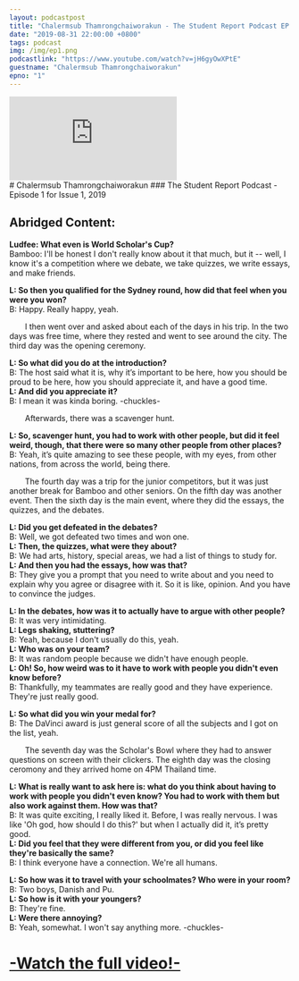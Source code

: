 ```yaml
---
layout: podcastpost
title: "Chalermsub Thamrongchaiworakun - The Student Report Podcast EP.1"
date: "2019-08-31 22:00:00 +0800"
tags: podcast
img: /img/ep1.png
podcastlink: "https://www.youtube.com/watch?v=jH6gyOwXPtE"
guestname: "Chalermsub Thamrongchaiworakun"
epno: "1"
---
```

<div class="viddiv"><iframe class="podcastvid" src="https://www.youtube.com/embed/jH6gyOwXPtE" frameborder="0" allow="accelerometer; autoplay; encrypted-media; gyroscope; picture-in-picture" allowfullscreen></iframe></div>
# Chalermsub Thamrongchaiworakun
### The Student Report Podcast - Episode 1
for Issue 1, 2019

Abridged Content:
------
**Ludfee: What even is World Scholar's Cup?**
<br>Bamboo: I'll be honest I don't really know about it
that much, but it -- well, I know it's a competition
where we debate, we take quizzes, we write
essays, and make friends. 

**L: So then you qualified for the Sydney round, 
how did that feel when you were you won?**
<br>B: Happy. Really happy, yeah.

&emsp;&emsp;I then went over and asked about each of the
days in his trip. In the two days was free time,
where they rested and went to see around the
city. The third day was the opening ceremony.

**L: So what did you do at the introduction?**<br>
B: The host said what it is, why it’s important to
be here, how you should be proud to be here, how
you should appreciate it, and have a good time.<br>
**L: And did you appreciate it?**<br>
B: I mean it was kinda boring. -chuckles-

&emsp;&emsp;Afterwards, there was a scavenger hunt.

**L: So, scavenger hunt, you had to work with
other people, but did it feel weird, though, that
there were so many other people from other
places?**<br>
B: Yeah, it’s quite amazing to see these people,
with my eyes, from other nations, from across the
world, being there.

&emsp;&emsp;The fourth day was a trip for the junior
competitors, but it was just another break for
Bamboo and other seniors. On the fifth day was
another event. Then the sixth day is the main
event, where they did the essays, the quizzes, and
the debates.

**L: Did you get defeated in the debates?**<br>
B: Well, we got defeated two times and won one.<br>
**L: Then, the quizzes, what were they about?**<br>
B: We had arts, history, special areas, we had a list
of things to study for.<br>
**L: And then you had the essays, how was that?**<br>
B: They give you a prompt that you need to write
about and you need to explain why you agree or
disagree with it. So it is like, opinion. And you
have to convince the judges.

**L: In the debates, how was it to actually have to
argue with other people?**<br>
B: It was very intimidating.<br>
**L: Legs shaking, stuttering?**<br>
B: Yeah, because I don't usually do this, yeah.<br>
**L: Who was on your team?**<br>
B: It was random people because we didn't have
enough people.<br>
**L: Oh! So, how weird was to it have to work
with people you didn't even know before?**<br>
B: Thankfully, my teammates are really good
and they have experience. They're just really
good.<br>

**L: So what did you win your medal for?**<br>
B: The DaVinci award is just general score
of all the subjects and I got on the list,
yeah.

&emsp;&emsp;The seventh day was the Scholar's
Bowl where they had to answer questions
on screen with their clickers. The eighth
day was the closing ceromony and they
arrived home on 4PM Thailand time.

**L: What is really want to ask here is: what
do you think about having to work with
people you didn't even know? You had to
work with them but also work against
them. How was that?**<br>
B: It was quite exciting, I really liked it.
Before, I was really nervous. I was like 'Oh
god, how should I do this?' but when I
actually did it, it’s pretty good.<br>
**L: Did you feel that they were different
from you, or did you feel like they're
basically the same?**<br>
B: I think everyone have a connection.
We're all humans.<br>

**L: So how was it to travel with your
schoolmates? Who were in your room?**<br>
B: Two boys, Danish and Pu.<br>
**L: So how is it with your youngers?**<br>
B: They're fine.<br>
**L: Were there annoying?**<br>
B: Yeah, somewhat. I won't say anything more.
-chuckles-

# [-Watch the full video!-](https://www.youtube.com/watch?v=jH6gyOwXPtE)